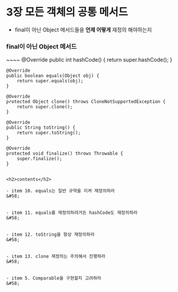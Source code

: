 <h1>3장 모든 객체의 공통 메서드</h1>

- final이 아닌 Object 메서드들을 **언제 어떻게** 재정의 해야하는지

<h3>final이 아닌 Object 메서드</h3>
~~~~
    @Override
    public int hashCode() {
      return super.hashCode();
    }

    @Override
    public boolean equals(Object obj) {
        return super.equals(obj);
    }

    @Override
    protected Object clone() throws CloneNotSupportedException {
        return super.clone();
    }

    @Override
    public String toString() {
        return super.toString();
    }

    @Override
    protected void finalize() throws Throwable {
        super.finalize();
    }
   ~~~~

<h2>contents</h2>

- item 10. equals는 일반 규약을 지켜 재정의하라   
  &#58;


- item 11. equals를 재정의하려거든 hashCode도 재정의하라   
  &#58;


- item 12. toString을 항상 재정의하라   
  &#58;


- item 13. clone 재정의는 주의해서 진행하라   
  &#58;


- item 5. Comparable을 구현할지 고려하라   
  &#58; 

